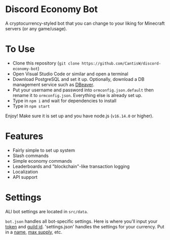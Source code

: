 # Discord Economy Bot

A cryptocurrency-styled bot that you can change to your liking for Minecraft servers (or any game/usage).

# To Use

* Clone this repository (`git clone https://github.com/CantisW/discord-economy-bot`)
* Open Visual Studio Code or similar and open a terminal
* Download PostgreSQL and set it up. Optionally, download a DB management service such as [DBeaver](https://dbeaver.io/download/).
* Put your username and password into `ormconfig.json.default` then rename it to `ormconfig.json`. Everything else is already set up.
* Type in `npm i` and wait for dependencies to install
* Type in `npm start`

Enjoy! Make sure it is set up and you have node.js (`v16.14.0` or higher).

# Features

* Fairly simple to set up system
* Slash commands
* Simple economy commands
* Leaderboards and "blockchain"-like transaction logging
* Localization
* API support

# Settings

ALl bot settings are located in `src/data`.

`bot.json` handles all bot-specific settings. Here is where you'll input your [token](https://discord.com/developers/applications) and [guild id]().
'settings.json' handles the settings for your currency. Put in a [name](), [max supply](), etc.